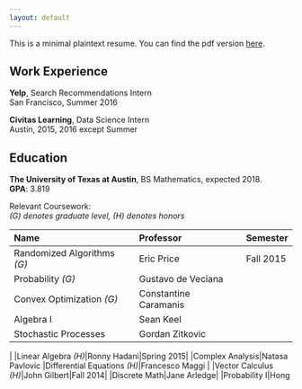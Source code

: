 ```yaml
---
layout: default
---
```


This is a minimal plaintext resume. You can find the pdf version [here]().

Work Experience
---------------
**Yelp**, Search Recommendations Intern  
San Francisco, Summer 2016 

**Civitas Learning**, Data Science Intern  
Austin, 2015, 2016 except Summer

Education
---------
**The University of Texas at Austin**, BS Mathematics, expected 2018.  
**GPA**: 3.819

Relevant Coursework:  
*(G) denotes graduate level, (H) denotes honors*  

|Name|Professor|Semester|
|:---|:--------|:-------|
|Randomized Algorithms *(G)*|Eric Price|Fall 2015|
|Probability *(G)*|Gustavo de Veciana
|Convex Optimization *(G)*|Constantine Caramanis
|Algebra I|Sean Keel
|Stochastic Processes|Gordan Zitkovic
|
|Linear Algebra *(H)*|Ronny Hadani|Spring 2015|
|Complex Analysis|Natasa Pavlovic
|Differential Equations *(H)*|Francesco Maggi
|
|Vector Calculus *(H)*|John Gilbert|Fall 2014|
|Discrete Math|Jane Arledge|
|Probability I|Hong
